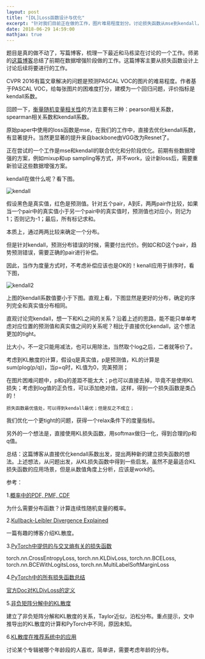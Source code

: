```yaml
---
layout: post
title: "[DL]Loss函数设计与优化"
excerpt: "针对我们目前正在做的工作，图片难易程度划分。讨论损失函数从mse到kendall，从kendall到kl散度，再到一些新的想法。"
date: 2018-06-29 14:59:00
mathjax: true
---
```


题目是真的做不动了，写篇博客，梳理一下最近和马栋梁在讨论的一个工作。师弟的[这篇博客](https://vipermdl.github.io/2018/06/26/Rethinking-mixUp/)总结了前期在数据增强阶段做的工作。这篇博客主要从损失函数设计上讨论后续将要进行的工作。

CVPR 2016有篇文章解决的问题是预测PASCAL VOC的图片的难易程度。作者基于PASCAL VOC，给每张图片的困难度打分，建模为一个回归问题，评价指标是kendall系数。

回顾一下，[衡量随机变量相关性](http://www.cnblogs.com/kemaswill/archive/2012/11/01/2749842.html)的方法主要有三种：pearson相关系数，spearman相关系数和kendall系数。

原始paper中使用的loss函数是mse，在我们的工作中，直接去优化kendall系数，有显著提升。当然更显著的提升来自backbone由VGG改为Resnet了。

正在尝试的一个工作是mse和kendall的联合优化和分阶段优化。前期有些数据增强的方案，例如mixup和up sampling等方式，并不work，设计新loss后，需要重新验证这些数据增强方案。

kendall在做什么呢？看下图。

![kendall](http://wx1.sinaimg.cn/mw690/aba7d18bgy1fss3k8z0uej21kw16oqdn.jpg)

假设黑色是真实值，红色是预测值。针对五个pair，A到E，两两pair作比较，如果当一个pair中的真实值小于另一个pair中的真实值时，预测值也对应小，则记为1；否则记为-1；最后，所有标记求和。

本质上，通过两两比较来确定一个分布。

但是针对kendall，预测分布错误的时候，需要付出代价。例如C和D这个pair，趋势预测错误，需要正确的pair进行补偿。

因此，当作为度量方式时，不考虑补偿应该也是OK的！kenall应用于排序时，看下图，

![kendall2](http://wx4.sinaimg.cn/mw690/aba7d18bgy1fss3ysop3bj21kw23u78s.jpg)

上图的kendall系数值要小于下图。直观上看，下图显然是更好的分布，确定的序列完全和真实值分布相同。

直观讨论完kendall，想一下和KL之间的关系？沿着上述的思路，能不能只单单考虑对应位置的预测值和真实值之间的关系呢？相比于直接优化kendall，这个想法更加的tight。

比大小，不一定只能用减法，也可以用除法，当然取个log之后，二者就等价了。

考虑到KL散度的计算，假设q是真实值，p是预测值，KL的计算是sum(plog(p/q))，当p=q时，KL值为0，完美预测；

在图片困难问题中，p和q的差距不能太大；p也可以直接去掉，毕竟不是使用KL损失；考虑到log值的正负性，可以添加绝对值，这样，得到一个损失函数是类凸的！

    损失函数最优值处，可以得到kendall最优；但是反之不成立；

我们优化一个更tight的问题，获得一个relax条件下的度量指标。

另外的一个想法是，直接使用KL损失函数，用softmax做归一化，得到合理的p和q值。

总结：这篇博客从直接优化kendall系数出发，提出两种新的建立损失函数的想法。上述想法，从问题出发，从KL损失函数中得到一些启发。虽然不是最适合KL损失函数的应用场景，但是从数值角度上分析，应该是work的。

参考：

1.[概率中的PDF, PMF, CDF](https://blog.csdn.net/wzgbm/article/details/51680540)

为什么需要分布函数？计算连续性随机变量的概率。

2.[Kullback-Leibler Divergence Explained](https://www.countbayesie.com/blog/2017/5/9/kullback-leibler-divergence-explained)

一篇有趣的博客介绍KL散度。

3.[PyTorch中提供的与交叉熵有关的损失函数](https://cloud.tencent.com/developer/article/1126921)

torch.nn.CrossEntropyLoss, torch.nn.KLDivLoss, torch.nn.BCELoss, torch.nn.BCEWithLogitsLoss, torch.nn.MultiLabelSoftMarginLoss

4.[PyTorch中的所有损失函数总结](http://yangli.name/2017/12/25/20171225pytorch2/)

[官方Doc对KLDivLoss的定义](https://pytorch.org/docs/stable/nn.html?highlight=torch%20nn%20kl#torch.nn.KLDivLoss)

5.[非负矩阵分解中的KL散度](https://www.cnblogs.com/xingshansi/p/6672908.html)

建立了非负矩阵分解和KL散度的关系，Taylor近似，泊松分布。重点提示，文中推导出的KL散度的计算和PyTorch中不同，原因未知。

6.[KL散度在推荐系统中的应用](http://chuansong.me/n/2759305)

讨论某个专辑被哪个年龄段的人喜欢，简单讲，需要考虑年龄的分布。
























